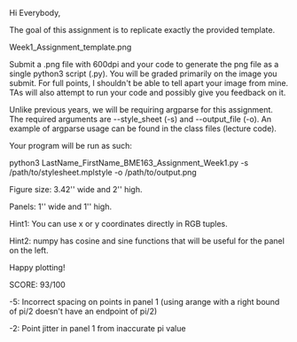 Hi Everybody,

The goal of this assignment is to replicate exactly the provided template.

Week1_Assignment_template.png

Submit a .png file with 600dpi and your code to generate the png file as a single python3 script (.py). You will be graded primarily on the image you submit. For full points, I shouldn't be able to tell apart your image from mine. TAs will also attempt to run your code and possibly give you feedback on it. 

Unlike previous years, we will be requiring argparse for this assignment. The required arguments are --style_sheet (-s) and --output_file (-o). An example of argparse usage can be found in the class files (lecture code).

Your program will be run as such:

python3 LastName_FirstName_BME163_Assignment_Week1.py -s /path/to/stylesheet.mplstyle -o /path/to/output.png

 

Figure size: 3.42'' wide and 2'' high.

Panels: 1'' wide and 1'' high.

Hint1: You can use x or y coordinates directly in RGB tuples.

Hint2: numpy has cosine and sine functions that will be useful for the panel on the left.

Happy plotting!

SCORE: 93/100

-5: Incorrect spacing on points in panel 1 (using arange with a right bound of pi/2 doesn't have an endpoint of pi/2) 

-2: Point jitter in panel 1 from inaccurate pi value
